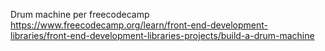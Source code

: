Drum machine per freecodecamp 
https://www.freecodecamp.org/learn/front-end-development-libraries/front-end-development-libraries-projects/build-a-drum-machine
